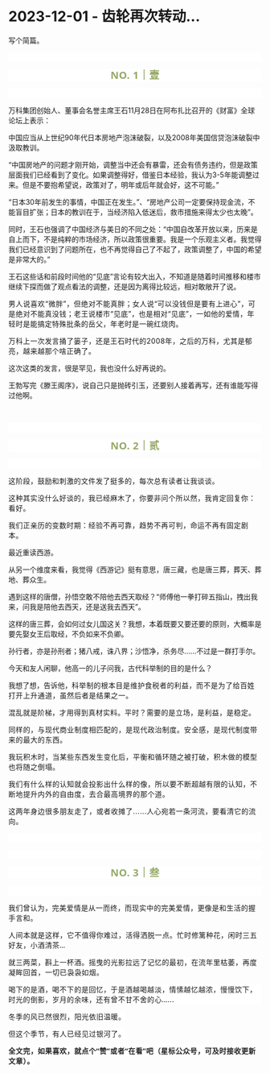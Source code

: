 # 2023-12-01 - 齿轮再次转动...

<p style="visibility: visible;">写个简篇。</p><p style="outline: 0px;font-family: system-ui, -apple-system, BlinkMacSystemFont, &quot;Helvetica Neue&quot;, &quot;PingFang SC&quot;, &quot;Hiragino Sans GB&quot;, &quot;Microsoft YaHei UI&quot;, &quot;Microsoft YaHei&quot;, Arial, sans-serif;letter-spacing: 0.544px;text-wrap: wrap;background-color: rgb(255, 255, 255);visibility: visible;"><br style="outline: 0px;visibility: visible;"></p><p style="outline: 0px;letter-spacing: 0.544px;text-wrap: wrap;color: rgb(34, 34, 34);font-family: -apple-system-font, system-ui, &quot;Helvetica Neue&quot;, &quot;PingFang SC&quot;, &quot;Hiragino Sans GB&quot;, &quot;Microsoft YaHei UI&quot;, &quot;Microsoft YaHei&quot;, Arial, sans-serif;background-color: rgb(255, 255, 255);text-align: center;visibility: visible;"><span style="outline: 0px;font-weight: bold;line-height: 25px;color: rgb(149, 169, 103);font-size: 20px;visibility: visible;">NO. 1｜壹</span></p><p style="outline: 0px;letter-spacing: 0.544px;text-wrap: wrap;color: rgb(34, 34, 34);font-family: -apple-system-font, system-ui, &quot;Helvetica Neue&quot;, &quot;PingFang SC&quot;, &quot;Hiragino Sans GB&quot;, &quot;Microsoft YaHei UI&quot;, &quot;Microsoft YaHei&quot;, Arial, sans-serif;background-color: rgb(255, 255, 255);text-align: center;visibility: visible;"><br style="outline: 0px;visibility: visible;"></p><p style="visibility: visible;">万科集团创始人、董事会名誉主席王石11月28日在阿布扎比召开的《财富》全球论坛上表示：<br style="visibility: visible;"></p><p style="visibility: visible;">中国应当从上世纪90年代日本房地产泡沫破裂，以及2008年美国信贷泡沫破裂中汲取教训。<br style="visibility: visible;"></p><p style="visibility: visible;">“中国房地产的问题才刚开始，调整当中还会有暴雷，还会有债务违约，但是政策层面我们已经看到了变化。如果调整得好，借鉴日本经验，我认为3-5年能调整过来。但是不要抱希望说，政策对了，明年或后年就会好，这不可能。”</p><p style="visibility: visible;">“日本30年前发生的事情，中国正在发生。”、“房地产公司一定要保持现金流，不能盲目扩张；日本的教训在于，当经济陷入低迷后，救市措施来得太少也太晚”。<br style="visibility: visible;"></p><p style="visibility: visible;">同时，王石也强调了中国经济与美日的不同之处：“中国自改革开放以来，历来是自上而下，不是纯粹的市场经济，所以政策很重要。我是一个乐观主义者。我觉得我们已经意识到了问题所在，也不再觉得自己了不起了，政策调整了，中国的希望是非常大的。”</p><p style="visibility: visible;">王石这些话和前段时间他的“见底”言论有较大出入，不知道是随着时间推移和楼市继续下探而做了观点看法的调整，还是因为离得比较远，相对敢敞开了说。<br style="visibility: visible;"></p><p style="visibility: visible;"><span style="letter-spacing: 0.578px; text-wrap: wrap; visibility: visible;">男人说喜欢“微胖”，但绝对不能真胖；</span><span style="font-size: var(--articleFontsize); letter-spacing: 0.034em; text-wrap: wrap; visibility: visible;">女人说“可以没钱但是要有上进心”，可是绝对不能真没钱；老王说楼市“见底”，也是相对“见底”，一如他的爱情，年轻时是能搞定特殊批条的岳父，年老时是一碗红烧肉。</span></p><p style="visibility: visible;"><span style="font-size: var(--articleFontsize); letter-spacing: 0.034em; text-wrap: wrap; visibility: visible;">万科上一次发言捅了篓子，还是王石时代的2008年，之后的万科，尤其是郁亮，越来越那个啥正确了。</span></p><p style="visibility: visible;">这次这类的发言，很是罕见，我也没什么好再说的。</p><p style="visibility: visible;">王勃写完《滕王阁序》，说自己只是抛砖引玉，还要别人接着再写，还有谁能写得过他啊。</p><p style="visibility: visible;"><span style="font-size: var(--articleFontsize); letter-spacing: 0.034em; text-wrap: wrap; visibility: visible;"><br style="visibility: visible;"></span></p><p style="outline: 0px;font-family: system-ui, -apple-system, BlinkMacSystemFont, &quot;Helvetica Neue&quot;, &quot;PingFang SC&quot;, &quot;Hiragino Sans GB&quot;, &quot;Microsoft YaHei UI&quot;, &quot;Microsoft YaHei&quot;, Arial, sans-serif;letter-spacing: 0.544px;text-wrap: wrap;background-color: rgb(255, 255, 255);visibility: visible;"><br style="outline: 0px;visibility: visible;"></p><p style="outline: 0px;letter-spacing: 0.544px;text-wrap: wrap;color: rgb(34, 34, 34);font-family: -apple-system-font, system-ui, &quot;Helvetica Neue&quot;, &quot;PingFang SC&quot;, &quot;Hiragino Sans GB&quot;, &quot;Microsoft YaHei UI&quot;, &quot;Microsoft YaHei&quot;, Arial, sans-serif;background-color: rgb(255, 255, 255);text-align: center;visibility: visible;"><span style="outline: 0px;font-weight: bold;line-height: 25px;color: rgb(149, 169, 103);font-size: 20px;visibility: visible;">NO. 2｜贰</span></p><p style="outline: 0px;letter-spacing: 0.544px;text-wrap: wrap;color: rgb(34, 34, 34);font-family: -apple-system-font, system-ui, &quot;Helvetica Neue&quot;, &quot;PingFang SC&quot;, &quot;Hiragino Sans GB&quot;, &quot;Microsoft YaHei UI&quot;, &quot;Microsoft YaHei&quot;, Arial, sans-serif;background-color: rgb(255, 255, 255);text-align: center;visibility: visible;"><br></p><p><span style="font-size: var(--articleFontsize);letter-spacing: 0.034em;text-wrap: wrap;">这阶段，鼓励和刺激的文件发了挺多的，每次总有读者让我谈谈。</span></p><p><span style="font-size: var(--articleFontsize);letter-spacing: 0.034em;text-wrap: wrap;">这种其实没什么好谈的，我已经麻木了，你要非问个所以然，我肯定回复你：看好。<br></span></p><p><span style="font-size: var(--articleFontsize);letter-spacing: 0.034em;text-wrap: wrap;">我们正亲历的变数时期：经验不再可靠，趋势不再可判，命运不再有固定剧本。</span><span style="font-size: var(--articleFontsize);letter-spacing: 0.034em;"></span><span style="font-size: var(--articleFontsize);letter-spacing: 0.034em;"></span></p><p>最近重读西游。</p><p>从另一个维度来看，我觉得《西游记》挺有意思，唐三藏，也是唐三葬，葬天、葬地、葬众生。</p><p>遇到这样的唐僧，孙悟空敢不陪他去西天取经？“师傅他一拳打碎五指山，拽出我来，问我是陪他去西天，还是送我去西天”。</p><p>这样的唐三葬，会如何过女儿国这关？我想，本着既要又要还要的原则，大概率是要先娶女王后取经，不负如来不负卿。</p><p>孙行者，亦是孙刑者；猪八戒，诛八界；沙悟净，杀务尽......不过是一群打手尔。</p><p>今天和友人闲聊，他高一的儿子问我，古代科举制的目的是什么？</p><p>我想了想，告诉他，<span style="letter-spacing: 0.578px;text-wrap: wrap;"></span><span style="letter-spacing: 0.578px;text-wrap: wrap;">科举制</span><span style="letter-spacing: 0.578px;text-wrap: wrap;">的</span><span style="letter-spacing: 0.578px;text-wrap: wrap;">根本目是</span><span style="letter-spacing: 0.578px;text-wrap: wrap;">维护</span><span style="letter-spacing: 0.578px;text-wrap: wrap;">食税者</span><span style="letter-spacing: 0.578px;text-wrap: wrap;">的利益，而</span><span style="letter-spacing: 0.578px;text-wrap: wrap;">不是为了给百姓</span><span style="letter-spacing: 0.578px;text-wrap: wrap;">打开上升通道，虽然后者是结果之一。</span></p><p style="letter-spacing: 0.578px;text-wrap: wrap;"><span style="font-size: var(--articleFontsize);letter-spacing: 0.034em;">混乱就是阶梯，才用得到真材实料。平时？需要的是立场，是利益，是稳定。</span><span style="font-size: var(--articleFontsize);letter-spacing: 0.034em;"></span></p><p style="letter-spacing: 0.578px;text-wrap: wrap;"><span style="letter-spacing: 0.578px;font-size: var(--articleFontsize);">同样的，与现代商业制度相匹配的，是现代政</span><span style="letter-spacing: 0.578px;font-size: var(--articleFontsize);">治制度。安全感，是现代制度带来的最大的东西。</span><br></p><p style="letter-spacing: 0.578px;text-wrap: wrap;"><span style="letter-spacing: 0.578px;font-size: var(--articleFontsize);">我玩积木时，当某些东西发生</span><span style="letter-spacing: 0.578px;font-size: var(--articleFontsize);">变化后，平衡和循环随之被打破，积木做的模型也将随之倒塌。</span><br></p><p style="letter-spacing: 0.578px;text-wrap: wrap;"><span style="letter-spacing: 0.578px;font-size: var(--articleFontsize);"><span style="text-wrap: wrap;letter-spacing: 0.578px;">我们有什么</span><span style="text-wrap: wrap;letter-spacing: 0.578px;">样的认知就会投影出什么样的像，所以要不断超越有限的认知，不断地提升内外的自由度，去合最高境界的那个道。</span></span></p><p style="letter-spacing: 0.578px;text-wrap: wrap;"><span style="font-size: var(--articleFontsize);letter-spacing: 0.034em;"><span style="letter-spacing: 0.578px;text-wrap: wrap;"><span style="letter-spacing: 0.578px;text-wrap: wrap;"><span style="letter-spacing: 0.578px;text-wrap: wrap;">这两年</span><span style="letter-spacing: 0.578px;text-wrap: wrap;">身边很多朋友走了，</span><span style="letter-spacing: 0.578px;text-wrap: wrap;">或者</span><span style="letter-spacing: 0.578px;text-wrap: wrap;">收摊了......</span><span style="font-size: var(--articleFontsize);text-wrap: wrap;letter-spacing: 0.034em;">人心宛若一条河流，要看清它的流向。</span></span></span></span></p><p style="outline: 0px;font-family: system-ui, -apple-system, BlinkMacSystemFont, &quot;Helvetica Neue&quot;, &quot;PingFang SC&quot;, &quot;Hiragino Sans GB&quot;, &quot;Microsoft YaHei UI&quot;, &quot;Microsoft YaHei&quot;, Arial, sans-serif;letter-spacing: 0.544px;text-wrap: wrap;background-color: rgb(255, 255, 255);visibility: visible;"><br style="outline: 0px;visibility: visible;"></p><p style="outline: 0px;font-family: system-ui, -apple-system, BlinkMacSystemFont, &quot;Helvetica Neue&quot;, &quot;PingFang SC&quot;, &quot;Hiragino Sans GB&quot;, &quot;Microsoft YaHei UI&quot;, &quot;Microsoft YaHei&quot;, Arial, sans-serif;letter-spacing: 0.544px;text-wrap: wrap;background-color: rgb(255, 255, 255);visibility: visible;"><br></p><p style="outline: 0px;letter-spacing: 0.544px;text-wrap: wrap;color: rgb(34, 34, 34);font-family: -apple-system-font, system-ui, &quot;Helvetica Neue&quot;, &quot;PingFang SC&quot;, &quot;Hiragino Sans GB&quot;, &quot;Microsoft YaHei UI&quot;, &quot;Microsoft YaHei&quot;, Arial, sans-serif;background-color: rgb(255, 255, 255);text-align: center;visibility: visible;"><span style="outline: 0px;font-weight: bold;line-height: 25px;color: rgb(149, 169, 103);font-size: 20px;visibility: visible;">NO. 3｜叁</span></p><p style="outline: 0px;letter-spacing: 0.544px;text-wrap: wrap;color: rgb(34, 34, 34);font-family: -apple-system-font, system-ui, &quot;Helvetica Neue&quot;, &quot;PingFang SC&quot;, &quot;Hiragino Sans GB&quot;, &quot;Microsoft YaHei UI&quot;, &quot;Microsoft YaHei&quot;, Arial, sans-serif;background-color: rgb(255, 255, 255);text-align: center;visibility: visible;"><br></p><p><span style="font-size: var(--articleFontsize);letter-spacing: 0.034em;">我们</span><span style="font-size: var(--articleFontsize);letter-spacing: 0.034em;">曾认为，完美爱情是从一而终，而现实中的完美爱情，更像是和生活的握手言和。</span><span style="font-size: var(--articleFontsize);letter-spacing: 0.034em;"></span></p><p><span style="letter-spacing: 0.578px;text-wrap: wrap;">人间本就是这样，它</span><span style="letter-spacing: 0.578px;text-wrap: wrap;">不值得你难过，活得洒脱一点。<span style="font-family: system-ui, -apple-system, BlinkMacSystemFont, &quot;Helvetica Neue&quot;, &quot;PingFang SC&quot;, &quot;Hiragino Sans GB&quot;, &quot;Microsoft YaHei UI&quot;, &quot;Microsoft YaHei&quot;, Arial, sans-serif;letter-spacing: 0.544px;text-wrap: wrap;background-color: rgb(255, 255, 255);"></span><span style="font-family: system-ui, -apple-system, BlinkMacSystemFont, &quot;Helvetica Neue&quot;, &quot;PingFang SC&quot;, &quot;Hiragino Sans GB&quot;, &quot;Microsoft YaHei UI&quot;, &quot;Microsoft YaHei&quot;, Arial, sans-serif;letter-spacing: 0.544px;text-wrap: wrap;background-color: rgb(255, 255, 255);">忙时修篱种花，闲时三五好友，小酒清茶…</span></span><span style="background-color: rgb(255, 255, 255);color: rgb(149, 169, 103);font-family: -apple-system-font, system-ui, &quot;Helvetica Neue&quot;, &quot;PingFang SC&quot;, &quot;Hiragino Sans GB&quot;, &quot;Microsoft YaHei UI&quot;, &quot;Microsoft YaHei&quot;, Arial, sans-serif;font-size: 20px;font-weight: bold;letter-spacing: 0.544px;text-align: center;"></span></p><p><span style="font-family: system-ui, -apple-system, BlinkMacSystemFont, &quot;Helvetica Neue&quot;, &quot;PingFang SC&quot;, &quot;Hiragino Sans GB&quot;, &quot;Microsoft YaHei UI&quot;, &quot;Microsoft YaHei&quot;, Arial, sans-serif;letter-spacing: 0.578px;text-wrap: wrap;background-color: rgb(255, 255, 255);"><span style="font-family: system-ui, -apple-system, BlinkMacSystemFont, &quot;Helvetica Neue&quot;, &quot;PingFang SC&quot;, &quot;Hiragino Sans GB&quot;, &quot;Microsoft YaHei UI&quot;, &quot;Microsoft YaHei&quot;, Arial, sans-serif;letter-spacing: 0.544px;text-wrap: wrap;background-color: rgb(255, 255, 255);">就三两菜，斟上一杯酒。摇曳的</span>光影拉远了记忆的最初，在流年里枯萎，再度凝眸回首，一切</span><span style="font-family: system-ui, -apple-system, BlinkMacSystemFont, &quot;Helvetica Neue&quot;, &quot;PingFang SC&quot;, &quot;Hiragino Sans GB&quot;, &quot;Microsoft YaHei UI&quot;, &quot;Microsoft YaHei&quot;, Arial, sans-serif;letter-spacing: 0.578px;text-wrap: wrap;">已<span style="background-color: rgb(255, 255, 255);">袅袅如烟。</span></span></p><p style="outline: 0px;font-family: system-ui, -apple-system, BlinkMacSystemFont, &quot;Helvetica Neue&quot;, &quot;PingFang SC&quot;, &quot;Hiragino Sans GB&quot;, &quot;Microsoft YaHei UI&quot;, &quot;Microsoft YaHei&quot;, Arial, sans-serif;letter-spacing: 0.544px;text-wrap: wrap;background-color: rgb(255, 255, 255);"><span style="letter-spacing: 0.544px;font-size: var(--articleFontsize);">喝下的是酒，喝不下的是回忆，于是酒越喝越淡，情愫越忆越浓，慢慢饮下，时光的倒影，岁月的余味，还有曾不甘不舍的心…...</span></p><p><span style="font-family: system-ui, -apple-system, BlinkMacSystemFont, &quot;Helvetica Neue&quot;, &quot;PingFang SC&quot;, &quot;Hiragino Sans GB&quot;, &quot;Microsoft YaHei UI&quot;, &quot;Microsoft YaHei&quot;, Arial, sans-serif;letter-spacing: 0.578px;text-wrap: wrap;background-color: rgb(255, 255, 255);">冬季的风已然很烈，阳光依旧温暖。</span></p><p><span style="font-family: system-ui, -apple-system, BlinkMacSystemFont, &quot;Helvetica Neue&quot;, &quot;PingFang SC&quot;, &quot;Hiragino Sans GB&quot;, &quot;Microsoft YaHei UI&quot;, &quot;Microsoft YaHei&quot;, Arial, sans-serif;letter-spacing: 0.578px;text-wrap: wrap;background-color: rgb(255, 255, 255);">但这个季节，有人已经见过银河了。</span></p><p style="outline: 0px; margin-bottom: 0px;"><strong style="outline: 0px;font-family: system-ui, -apple-system, BlinkMacSystemFont, &quot;Helvetica Neue&quot;, &quot;PingFang SC&quot;, &quot;Hiragino Sans GB&quot;, &quot;Microsoft YaHei UI&quot;, &quot;Microsoft YaHei&quot;, Arial, sans-serif;letter-spacing: 0.544px;text-wrap: wrap;background-color: rgb(255, 255, 255);color: rgb(34, 34, 34);font-size: 16px;"><span style="outline: 0px;font-size: 14px;">全文完，如果喜欢，就点个“赞”或者“在看”吧（星标公众号，可及时接收更新文章）。</span></strong></p><p style="display: none;"><mp-style-type data-value="3"></mp-style-type></p>